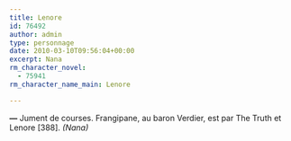```yaml
---
title: Lenore
id: 76492
author: admin
type: personnage
date: 2010-03-10T09:56:04+00:00
excerpt: Nana
rm_character_novel:
  - 75941
rm_character_name_main: Lenore

---
```

**—** Jument de courses. Frangipane, au baron Verdier, est par The Truth et Lenore [388]. _(Nana)_